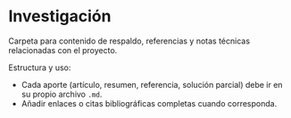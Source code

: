 # Investigación

Carpeta para contenido de respaldo, referencias y notas técnicas relacionadas con el proyecto.

Estructura y uso:

- Cada aporte (artículo, resumen, referencia, solución parcial) debe ir en su propio archivo `.md`.
- Añadir enlaces o citas bibliográficas completas cuando corresponda.
